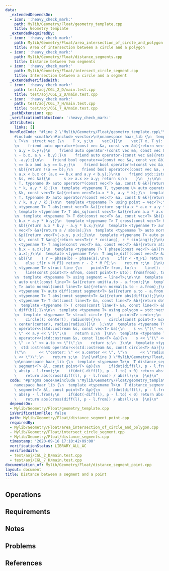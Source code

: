 ```yaml
---
data:
  _extendedDependsOn:
  - icon: ':heavy_check_mark:'
    path: Mylib/Geometry/Float/geometry_template.cpp
    title: Geometry template
  _extendedRequiredBy:
  - icon: ':heavy_check_mark:'
    path: Mylib/Geometry/Float/area_intersection_of_circle_and_polygon.cpp
    title: Area of intersection between a circle and a polygon
  - icon: ':heavy_check_mark:'
    path: Mylib/Geometry/Float/distance_segments.cpp
    title: Distance between two segments
  - icon: ':heavy_check_mark:'
    path: Mylib/Geometry/Float/intersect_circle_segment.cpp
    title: Intersection between a circle and a segment
  _extendedVerifiedWith:
  - icon: ':heavy_check_mark:'
    path: test/aoj/CGL_2_D/main.test.cpp
    title: test/aoj/CGL_2_D/main.test.cpp
  - icon: ':heavy_check_mark:'
    path: test/aoj/CGL_7_H/main.test.cpp
    title: test/aoj/CGL_7_H/main.test.cpp
  _pathExtension: cpp
  _verificationStatusIcon: ':heavy_check_mark:'
  attributes:
    links: []
  bundledCode: "#line 2 \"Mylib/Geometry/Float/geometry_template.cpp\"\n#include <iostream>\n\
    #include <cmath>\n#include <vector>\n\nnamespace haar_lib {\n  template <typename\
    \ T>\n  struct vec {\n    T x, y;\n    vec(){}\n    vec(T x, T y): x(x), y(y){}\n\
    \n    friend auto operator+(const vec &a, const vec &b){return vec(a.x + b.x,\
    \ a.y + b.y);}\n    friend auto operator-(const vec &a, const vec &b){return vec(a.x\
    \ - b.x, a.y - b.y);}\n    friend auto operator-(const vec &a){return vec(-a.x,\
    \ -a.y);}\n\n    friend bool operator==(const vec &a, const vec &b){return a.x\
    \ == b.x and a.y == b.y;}\n    friend bool operator!=(const vec &a, const vec\
    \ &b){return !(a == b);}\n    friend bool operator<(const vec &a, const vec &b){return\
    \ a.x < b.x or (a.x == b.x and a.y < b.y);}\n\n    friend std::istream& operator>>(std::istream\
    \ &s, vec &a){\n      s >> a.x >> a.y; return s;\n    }\n  };\n\n  template <typename\
    \ T, typename U> auto operator*(const vec<T> &a, const U &k){return vec<T>(a.x\
    \ * k, a.y * k);}\n  template <typename T, typename U> auto operator*(const U\
    \ &k, const vec<T> &a){return vec<T>(a.x * k, a.y * k);}\n  template <typename\
    \ T, typename U> auto operator/(const vec<T> &a, const U &k){return vec<T>(a.x\
    \ / k, a.y / k);}\n\n  template <typename T> using point = vec<T>;\n\n  template\
    \ <typename T> T abs(const vec<T> &a){return sqrt(a.x * a.x + a.y * a.y);}\n \
    \ template <typename T> T abs_sq(const vec<T> &a){return a.x * a.x + a.y * a.y;}\n\
    \n  template <typename T> T dot(const vec<T> &a, const vec<T> &b){return a.x *\
    \ b.x + a.y * b.y;}\n  template <typename T> T cross(const vec<T> &a, const vec<T>\
    \ &b){return a.x * b.y - a.y * b.x;}\n\n  template <typename T> auto unit(const\
    \ vec<T> &a){return a / abs(a);}\n  template <typename T> auto normal(const vec<T>\
    \ &p){return vec<T>(-p.y, p.x);}\n\n  template <typename T> auto polar(const T\
    \ &r, const T &ang){return vec<T>(r * cos(ang), r * sin(ang));}\n\n  template\
    \ <typename T> T angle(const vec<T> &a, const vec<T> &b){return atan2(b.y - a.y,\
    \ b.x - a.x);}\n  template <typename T> T phase(const vec<T> &a){return atan2(a.y,\
    \ a.x);}\n\n  template <typename T>\n  T angle_diff(const vec<T> &a, const vec<T>\
    \ &b){\n    T r = phase(b) - phase(a);\n\n    if(r < -M_PI) return r + 2 * M_PI;\n\
    \    else if(r > M_PI) return r - 2 * M_PI;\n    return r;\n  }\n\n\n  template\
    \ <typename T> struct line {\n    point<T> from, to;\n    line(): from(), to(){}\n\
    \    line(const point<T> &from, const point<T> &to): from(from), to(to){}\n  };\n\
    \n  template <typename T> using segment = line<T>;\n\n\n  template <typename T>\
    \ auto unit(const line<T> &a){return unit(a.to - a.from);}\n  template <typename\
    \ T> auto normal(const line<T> &a){return normal(a.to - a.from);}\n\n  template\
    \ <typename T> auto diff(const segment<T> &a){return a.to - a.from;}\n\n  template\
    \ <typename T> T abs(const segment<T> &a){return abs(diff(a));}\n\n  template\
    \ <typename T> T dot(const line<T> &a, const line<T> &b){return dot(diff(a), diff(b));}\n\
    \  template <typename T> T cross(const line<T> &a, const line<T> &b){return cross(diff(a),\
    \ diff(b));}\n\n\n  template <typename T> using polygon = std::vector<point<T>>;\n\
    \n  template <typename T> struct circle {\n    point<T> center;\n    T radius;\n\
    \    circle(): center(), radius(0){}\n    circle(const point<T> &center, T radius):\
    \ center(center), radius(radius){}\n  };\n\n  template <typename T>\n  std::ostream&\
    \ operator<<(std::ostream &s, const vec<T> &a){\n    s << \"(\" << a.x << \",\
    \ \" << a.y << \")\";\n    return s;\n  }\n\n  template <typename T>\n  std::ostream&\
    \ operator<<(std::ostream &s, const line<T> &a){\n    s << \"(\" << a.from <<\
    \ \" -> \" << a.to << \")\";\n    return s;\n  }\n\n  template <typename T>\n\
    \  std::ostream& operator<<(std::ostream &s, const circle<T> &a){\n    s << \"\
    (\"\n      << \"center: \" << a.center << \", \"\n      << \"radius: \" << a.radius\
    \ << \")\";\n    return s;\n  }\n}\n#line 3 \"Mylib/Geometry/Float/distance_segment_point.cpp\"\
    \n\nnamespace haar_lib {\n  template <typename T>\n  T distance_segment_point(const\
    \ segment<T> &l, const point<T> &p){\n    if(dot(diff(l), p - l.from) < 0) return\
    \ abs(p - l.from);\n    if(dot(-diff(l), p - l.to) < 0) return abs(p - l.to);\n\
    \    return abs(cross(diff(l), p - l.from)) / abs(l);\n  }\n}\n"
  code: "#pragma once\n#include \"Mylib/Geometry/Float/geometry_template.cpp\"\n\n\
    namespace haar_lib {\n  template <typename T>\n  T distance_segment_point(const\
    \ segment<T> &l, const point<T> &p){\n    if(dot(diff(l), p - l.from) < 0) return\
    \ abs(p - l.from);\n    if(dot(-diff(l), p - l.to) < 0) return abs(p - l.to);\n\
    \    return abs(cross(diff(l), p - l.from)) / abs(l);\n  }\n}\n"
  dependsOn:
  - Mylib/Geometry/Float/geometry_template.cpp
  isVerificationFile: false
  path: Mylib/Geometry/Float/distance_segment_point.cpp
  requiredBy:
  - Mylib/Geometry/Float/area_intersection_of_circle_and_polygon.cpp
  - Mylib/Geometry/Float/intersect_circle_segment.cpp
  - Mylib/Geometry/Float/distance_segments.cpp
  timestamp: '2020-09-16 17:10:42+09:00'
  verificationStatus: LIBRARY_ALL_AC
  verifiedWith:
  - test/aoj/CGL_2_D/main.test.cpp
  - test/aoj/CGL_7_H/main.test.cpp
documentation_of: Mylib/Geometry/Float/distance_segment_point.cpp
layout: document
title: Distance between a segment and a point
---
```


## Operations

## Requirements

## Notes

## Problems

## References

